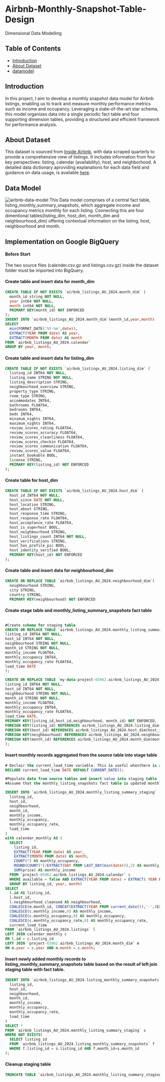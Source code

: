 # Airbnb-Monthly-Snapshot-Table-Design
Dimensional Data Modelling
## Table of Contents
- [Introduction](#introduction)
- [About Dataset](#about-dataset)
- [datamodel](#data-model)

## Introduction
In this project, I aim to develop a monthly snapshot data model for Airbnb listings, enabling us to track and measure monthly performance metrics such as income and occupancy. Leveraging a state-of-the-art star schema, this model organizes data into a single periodic fact table and four supporting dimension tables, providing a structured and efficient framework for performance analysis.

## About Dataset
This dataset is sourced from [Inside Airbnb](https://insideairbnb.com/get-the-data/), with data scraped quarterly to provide a comprehensive view of listings. It includes information from four key perspectives: listing, calendar (availability), host, and neighborhood. A detailed data dictionary aproviding explanations for each data field and guidance on data usage, is available [here](https://docs.google.com/spreadsheets/d/1iWCNJcSutYqpULSQHlNyGInUvHg2BoUGoNRIGa6Szc4/edit?gid=1322284596#gid=1322284596). 

## Data Model
![airbnb-data-model](Airbnb-data-model.png)
This Data model comprises of a central fact table, listing_monthly_summary_snapshots, which aggregate income and occupancy metrics monthly for each listing. Connecting this are four dimentional tables(listing_dim, host_dim, month_dim and neighbourhood_dim) offering contextual information on the listing, host, neighbourhood and month.

## Implementation on Google BigQuery
#### Before Start
The two source files (calender.csv.gz and listings.csv.gz) inside the dataset folder must be imported into BigQuery.  
#### Create table and insert data for month_dim

```sql
CREATE TABLE IF NOT EXISTS `airbnb_listings_AU_2024.month_dim` (
  month_id string NOT NULL, 
  year int64 NOT NULL,
  month int64 NOT NULL,
  PRIMARY KEY(month_id) NOT ENFORCED
);
INSERT INTO `airbnb_listings_AU_2024.month_dim`(month_id,year,month)
SELECT
  min(FORMAT_DATE('%Y-%m',date)),
  EXTRACT(YEAR FROM date) AS year, 
  EXTRACT(MONTH FROM date) AS month
FROM `airbnb_listings_AU_2024.calendar` 
GROUP BY year, month;
```
#### Create table and insert data for listing_dim

``` sql
CREATE TABLE IF NOT EXISTS `airbnb_listings_AU_2024.listing_dim` (
  listing_id INT64 NOT NULL,
  listing_name STRING NOT NULL,
  listing_description STRING,
  neighbourhood_overview STRING,
  property_type STRING,
  room_type STRING,
  accommodates INT64,
  bathrooms FLOAT64,
  bedrooms INT64,
  beds INT64,
  minimum_nights INT64,
  maximum_nights INT64,
  review_scores_rating FLOAT64,
  review_scores_accuracy FLOAT64, 
  review_scores_cleanliness FLOAT64,
  review_scores_checkin FLOAT64,
  review_scores_communication FLOAT64,
  review_scores_value FLOAT64, 
  instant_bookable BOOL,
  license STRING,
  PRIMARY KEY(listing_id) NOT ENFORCED
);
```

#### Create table for host_dim
```sql
CREATE TABLE IF NOT EXISTS `airbnb_listings_AU_2024.host_dim` (
  host_id INT64 NOT NULL,
  host_since DATE NOT NULL,
  host_location STRING,
  host_about STRING,
  host_response_time STRING,
  host_response_rate FLOAT64, 
  host_acceptance_rate FLOAT64,
  host_is_superhost BOOL,
  host_neighbourhood STRING,
  host_listings_count INT64 NOT NULL, 
  host_verifications STRING,
  host_has_profile_pic BOOL, 
  host_identity_verified BOOL,
  PRIMARY KEY(host_id) NOT ENFORCED
);


  ```
#### Create table and insert data for neighbourhood_dim
```sql
CREATE OR REPLACE TABLE `airbnb_listings_AU_2024.neighbourhood_dim`(
  neighbourhood STRING,
  city STRING,
  country STRING,
  PRIMARY KEY(neighbourhood) NOT ENFORCED
```
#### Create stage table and monthly_listing_summary_snapshots fact table
``` SQL

#Create schema for staging table
CREATE OR REPLACE TABLE `airbnb_listings_AU_2024.monthly_listing_summary_staging`(
listing_id INT64 NOT NULL,
host_id INT64 NOT NULL,
neighbourhood STRING NOT NULL,
month_id STRING NOT NULL,
monthly_income FLOAT64,
monthly_occupancy INT64,
monthly_occupancy_rate FLOAT64,
load_time DATE
);

CREATE OR REPLACE TABLE `my-data-project-65962.airbnb_listings_AU_2024.listing_monthly_summary_snapshots`(
listing_id INT64 NOT NULL,
host_id INT64 NOT NULL,
neighbourhood STRING NOT NULL,
month_id STRING NOT NULL,
monthly_income FLOAT64,
monthly_occupancy INT64,
monthly_occupancy_rate FLOAT64,
load_time DATE,
PRIMARY KEY(listing_id,host_id,neighbourhood, month_id) NOT ENFORCED,
FOREIGN KEY(listing_id) REFERENCES airbnb_listings_AU_2024.listing_dim(listing_id) NOT ENFORCED,
FOREIGN KEY(host_id) REFERENCES airbnb_listings_AU_2024.host_dim(host_id) NOT ENFORCED,
FOREIGN KEY(neighbourhood) REFERENCES airbnb_listings_AU_2024.neighbourhood_dim(neighbourhood) NOT ENFORCED,
FOREIGN KEY(month_id) REFERENCES airbnb_listings_AU_2024.month_dim(month_id) NOT ENFORCED
);
```

#### Insert monthly records aggregated from the source table into stage table
``` sql
# Declair the current_load_time varieble. This is useful whenthere is a event of failure, we know the point in time we have to restart the process from.
DECLARE current_load_time DATE DEFAULT CURRENT_DATE();

#Populate data from source tables and insert value into staging table
#Assume that the monthly_listing_snapshots fact table is updated monthly at the start of every month

INSERT INTO `airbnb_listings_AU_2024.monthly_listing_summary_staging` (
  listing_id,
  host_id,
  neighbourhood,
  month_id,
  monthly_income,
  monthly_occupancy,
  monthly_occupancy_rate,
  load_time
)
with calendar_monthly AS (
  SELECT 
    listing_id, 
    EXTRACT(YEAR FROM date) AS year, 
    EXTRACT(MONTH FROM date) AS month, 
    COUNT(*) AS monthly_occupancy,
    ROUND(COUNT(*)/EXTRACT(DAY FROM LAST_DAY(min(date))),2) AS monthly_occupancy_rate,  
    SUM(price) AS monthly_income
  FROM `project-65962.airbnb_listings_AU_2024.calendar` c
  WHERE available = false AND EXTRACT(YEAR FROM date) = EXTRACT( YEAR FROM CURRENT_DATE()) AND EXTRACT(MONTH FROM date) = EXTRACT( MONTH FROM CURRENT_DATE())-1
  GROUP BY listing_id, year, month)
SELECT 
  l.id AS listing_id, 
  l.host_id,
  l.neighbourhood_cleansed AS neighbourhood,
  COALESCE(m.month_id, CONCAT(EXTRACT(YEAR FROM current_date()),'-',(EXTRACT(MONTH FROM current_date())))) AS month_id,
  COALESCE(c.monthly_income,0) AS monthly_income, 
  COALESCE(c.monthly_occupancy,0) AS monthly_occupancy,
  COALESCE(c.monthly_occupancy_rate,0) AS monthly_occupancy_rate,
  current_load_time
FROM `airbnb_listings_AU_2024.listings` l
LEFT JOIN calendar_monthly c
ON l.id = c.listing_id
LEFT JOIN `project-65962.airbnb_listings_AU_2024.month_dim` m
ON m.year = c.year AND m.month = c.month;
```
#### Insert newly added monthly records to  listing_monthly_summary_snapshots table based on the result of left join staging table with fact table.
```sql
INSERT INTO `airbnb_listings_AU_2024.listing_monthly_summary_snapshots`(
  listing_id,
  host_id,
  neighbourhood,
  month_id,
  monthly_income,
  monthly_occupancy,
  monthly_occupancy_rate,
  load_time
)
SELECT *
FROM `airbnb_listings_AU_2024.monthly_listing_summary_staging` s
WHERE NOT EXISTS(
  SELECT listing_id 
  FROM `airbnb_listings_AU_2024.listing_monthly_summary_snapshots` f 
  WHERE f.listing_id = s.listing_id AND f.month_id=s.month_id
);
```
#### Cleanup staging table
``` sql
TRUNCATE TABLE `airbnb_listings_AU_2024.monthly_listing_summary_staging`
```
